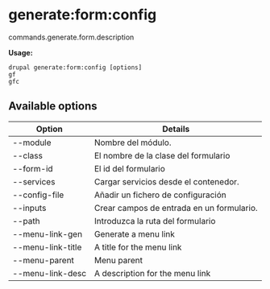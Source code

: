 # generate:form:config
commands.generate.form.description

**Usage:**
```
drupal generate:form:config [options]
gf
gfc
```

## Available options
Option | Details
-------|-------------
--module | Nombre del módulo.
--class | El nombre de la clase del formulario
--form-id | El id del formulario
--services | Cargar servicios desde el contenedor.
--config-file | Añadir un fichero de configuración
--inputs | Crear campos de entrada en un formulario.
--path | Introduzca la ruta del formulario
--menu-link-gen | Generate a menu link
--menu-link-title | A title for the menu link
--menu-parent | Menu parent
--menu-link-desc | A description for the menu link
